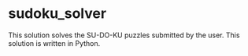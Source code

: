 # sudoku_solver
 This solution solves the SU-DO-KU puzzles submitted by the user. This solution is written in Python.
